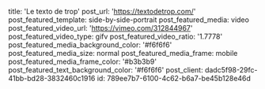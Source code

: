 title: 'Le texto de&nbsp;trop'
post_url: 'https://textodetrop.com/'
post_featured_template: side-by-side-portrait
post_featured_media: video
post_featured_video_url: 'https://vimeo.com/312844967'
post_featured_video_type: gifv
post_featured_video_ratio: '1.7778'
post_featured_media_background_color: '#f6f6f6'
post_featured_media_size: normal
post_featured_media_frame: mobile
post_featured_media_frame_color: '#b3b3b9'
post_featured_text_background_color: '#f6f6f6'
post_client: dadc5f98-29fc-41bb-bd28-3832460c1916
id: 789ee7b7-6100-4c62-b6a7-be45b128e46d
